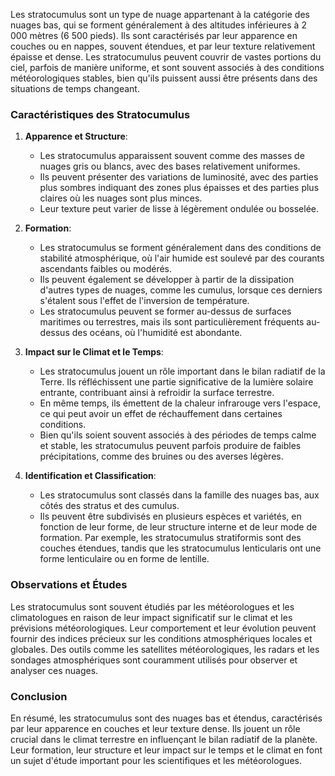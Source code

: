 Les stratocumulus sont un type de nuage appartenant à la catégorie des nuages bas, qui se forment généralement à des altitudes inférieures à 2 000 mètres (6 500 pieds). Ils sont caractérisés par leur apparence en couches ou en nappes, souvent étendues, et par leur texture relativement épaisse et dense. Les stratocumulus peuvent couvrir de vastes portions du ciel, parfois de manière uniforme, et sont souvent associés à des conditions météorologiques stables, bien qu'ils puissent aussi être présents dans des situations de temps changeant.

### Caractéristiques des Stratocumulus

1. **Apparence et Structure**:
    - Les stratocumulus apparaissent souvent comme des masses de nuages gris ou blancs, avec des bases relativement uniformes.
    - Ils peuvent présenter des variations de luminosité, avec des parties plus sombres indiquant des zones plus épaisses et des parties plus claires où les nuages sont plus minces.
    - Leur texture peut varier de lisse à légèrement ondulée ou bosselée.

2. **Formation**:
    - Les stratocumulus se forment généralement dans des conditions de stabilité atmosphérique, où l'air humide est soulevé par des courants ascendants faibles ou modérés.
    - Ils peuvent également se développer à partir de la dissipation d'autres types de nuages, comme les cumulus, lorsque ces derniers s'étalent sous l'effet de l'inversion de température.
    - Les stratocumulus peuvent se former au-dessus de surfaces maritimes ou terrestres, mais ils sont particulièrement fréquents au-dessus des océans, où l'humidité est abondante.

3. **Impact sur le Climat et le Temps**:
    - Les stratocumulus jouent un rôle important dans le bilan radiatif de la Terre. Ils réfléchissent une partie significative de la lumière solaire entrante, contribuant ainsi à refroidir la surface terrestre.
    - En même temps, ils émettent de la chaleur infrarouge vers l'espace, ce qui peut avoir un effet de réchauffement dans certaines conditions.
    - Bien qu'ils soient souvent associés à des périodes de temps calme et stable, les stratocumulus peuvent parfois produire de faibles précipitations, comme des bruines ou des averses légères.

4. **Identification et Classification**:
    - Les stratocumulus sont classés dans la famille des nuages bas, aux côtés des stratus et des cumulus.
    - Ils peuvent être subdivisés en plusieurs espèces et variétés, en fonction de leur forme, de leur structure interne et de leur mode de formation. Par exemple, les stratocumulus stratiformis sont des couches étendues, tandis que les stratocumulus lenticularis ont une forme lenticulaire ou en forme de lentille.

### Observations et Études

Les stratocumulus sont souvent étudiés par les météorologues et les climatologues en raison de leur impact significatif sur le climat et les prévisions météorologiques. Leur comportement et leur évolution peuvent fournir des indices précieux sur les conditions atmosphériques locales et globales. Des outils comme les satellites météorologiques, les radars et les sondages atmosphériques sont couramment utilisés pour observer et analyser ces nuages.

### Conclusion

En résumé, les stratocumulus sont des nuages bas et étendus, caractérisés par leur apparence en couches et leur texture dense. Ils jouent un rôle crucial dans le climat terrestre en influençant le bilan radiatif de la planète. Leur formation, leur structure et leur impact sur le temps et le climat en font un sujet d'étude important pour les scientifiques et les météorologues.